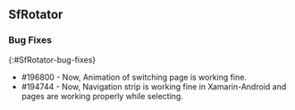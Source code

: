 ## SfRotator


### Bug Fixes
{:#SfRotator-bug-fixes} 

* \#196800 - Now, Animation of switching page is working fine.
* \#194744 - Now, Navigation strip is working fine in Xamarin-Android and pages are working properly while selecting.




